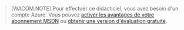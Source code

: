 > [WACOM.NOTE] 
> Pour effectuer ce didacticiel, vous avez besoin d'un compte Azure. Vous pouvez [activer les avantages de votre abonnement MSDN][1] ou [obtenir une version d'évaluation gratuite][2].



[1]: http://www.windowsazure.com/en-us/pricing/member-offers/msdn-benefits-details/
[2]: http://www.windowsazure.com/en-us/pricing/free-trial/